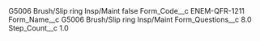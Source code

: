 <?xml version="1.0" encoding="UTF-8"?>
<CustomMetadata xmlns="http://soap.sforce.com/2006/04/metadata" xmlns:xsi="http://www.w3.org/2001/XMLSchema-instance" xmlns:xsd="http://www.w3.org/2001/XMLSchema">
    <label>G5006 Brush/Slip ring Insp/Maint</label>
    <protected>false</protected>
    <values>
        <field>Form_Code__c</field>
        <value xsi:type="xsd:string">ENEM-QFR-1211</value>
    </values>
    <values>
        <field>Form_Name__c</field>
        <value xsi:type="xsd:string">G5006 Brush/Slip ring Insp/Maint</value>
    </values>
    <values>
        <field>Form_Questions__c</field>
        <value xsi:type="xsd:double">8.0</value>
    </values>
    <values>
        <field>Step_Count__c</field>
        <value xsi:type="xsd:double">1.0</value>
    </values>
</CustomMetadata>
